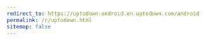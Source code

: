 ```yaml
---
redirect_to: https://uptodown-android.en.uptodown.com/android
permalink: /r/uptodown.html
sitemap: false
---
```

